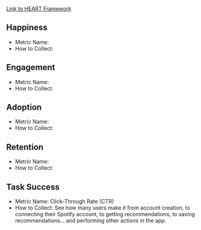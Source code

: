 [Link to HEART Framework]()

## Happiness

- Metric Name:
- How to Collect:

## Engagement

- Metric Name:
- How to Collect:

## Adoption

- Metric Name:
- How to Collect:

## Retention

- Metric Name:
- How to Collect:

## Task Success

- Metric Name: Click-Through Rate (CTR)
- How to Collect: See how many users make it from account creation, to connecting their Spotify account, to getting recommendations, to saving recommendations... and performing other actions in the app.
